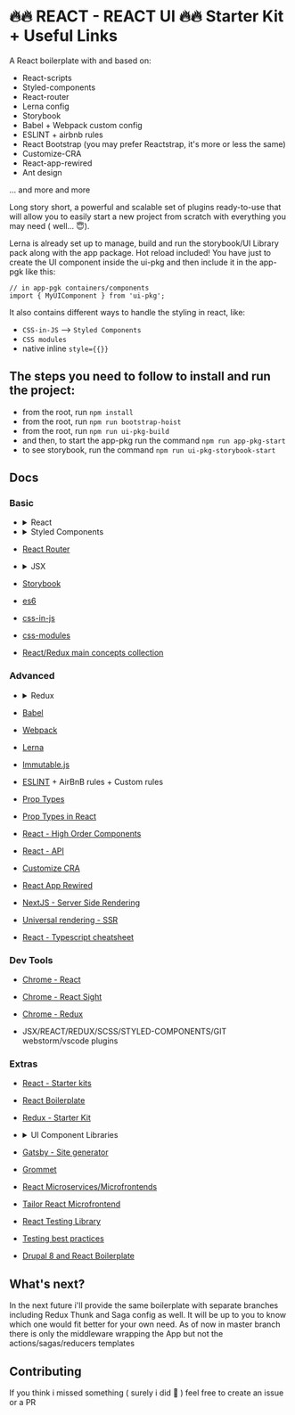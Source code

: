 # 🔥🔥 REACT - REACT UI 🔥🔥 Starter Kit + Useful Links

A React boilerplate with and based on:
  - React-scripts
  - Styled-components
  - React-router
  - Lerna config
  - Storybook
  - Babel + Webpack custom config
  - ESLINT + airbnb rules
  - React Bootstrap (you may prefer Reactstrap, it's more or less the same)
  - Customize-CRA
  - React-app-rewired
  - Ant design
  
  ... and more and more
  
  Long story short, a powerful and scalable set of plugins ready-to-use that will allow you to easily start a new project from scratch with everything you may need ( well... 😇).
  
  Lerna is already set up to manage, build and run the storybook/UI Library pack along with the app package. Hot reload included! 
  You have just to create the UI component inside the ui-pkg and then include it in the app-pgk like this:

  ```tsx
// in app-pgk containers/components  
import { MyUIComponent } from 'ui-pkg';
```
   
   It also contains different ways to handle the styling in react, like:
   - `CSS-in-JS` --> `Styled Components`
   - `CSS modules`
   - native inline `style={{}}` 

## The steps you need to follow to install and run the project:

- from the root, run `npm install`
- from the root, run `npm run bootstrap-hoist`
- from the root, run `npm run ui-pkg-build`
- and then, to start the app-pkg run the command `npm run app-pkg-start`
- to see storybook, run the command `npm run ui-pkg-storybook-start`

## Docs

### Basic
- <details><summary>React</summary>

  - [Getting started](https://reactjs.org/docs/getting-started.html)

  - [Hello World](https://reactjs.org/docs/hello-world.html)

  - [Compontents and props](https://reactjs.org/docs/components-and-props.html)

  - [State and lifecycle](https://reactjs.org/docs/state-and-lifecycle.html)

  - [Conditional rendering](https://reactjs.org/docs/conditional-rendering.html)

  - [Thinking in react](https://reactjs.org/docs/thinking-in-react.html)

  - [Create React App](https://facebook.github.io/create-react-app/docs/getting-started)

  - [Create React App v2 release note](https://reactjs.org/blog/2018/10/01/create-react-app-v2.html)
  
  - [Hooks API Reference](https://reactjs.org/docs/hooks-reference.html)
  
  - [Hooks Recipes](https://github.com/gragland/usehooks)
  </details>

- <details><summary>Styled Components</summary>

  - [Basic](https://www.styled-components.com/docs/basics)

  - [Advanced](https://www.styled-components.com/docs/advanced)
  </details>

- [React Router](https://reacttraining.com/react-router/web/example/basic)

- <details><summary>JSX</summary>

  - [JSX](https://jsx.github.io/)

  - [JSX in react](https://reactjs.org/docs/introducing-jsx.html)
  </details>

- [Storybook](https://storybook.js.org/basics/introduction/)

- [es6](http://es6-features.org/)

- [css-in-js](https://cssinjs.org)

- [css-modules](https://glenmaddern.com/articles/css-modules)

- [React/Redux main concepts collection](https://rangle.github.io/react-training/)

### Advanced
- <details><summary>Redux</summary>

  - [Redux](https://redux.js.org/)

  - [Redux Saga](https://redux-saga.js.org/docs/introduction/BeginnerTutorial.html)
  
  - [Immutability Pattern](https://redux.js.org/recipes/structuring-reducers/immutable-update-patterns)
  
  - [Immutable data FAQ](https://redux.js.org/faq/immutable-data)
  
  - [Immutabiliby guide](https://daveceddia.com/react-redux-immutability-guide/)
  
  - [Introduction to Immutable.js and Functional Programming Concept](https://auth0.com/blog/intro-to-immutable-js/)
  
  - [Reselct](https://github.com/reduxjs/reselect)
  </details>

- [Babel](https://babeljs.io/)

- [Webpack](https://webpack.js.org/)

- [Lerna](https://github.com/lerna/lerna)

- [Immutable.js](https://facebook.github.io/immutable-js/)

- [ESLINT](https://eslint.org/) + AirBnB rules + Custom rules

- [Prop Types](https://www.npmjs.com/package/prop-types)

- [Prop Types in React](https://reactjs.org/docs/typechecking-with-proptypes.html
)

- [React - High Order Components](https://reactjs.org/docs/higher-order-components.html)

- [React - API](https://reactjs.org/docs/react-api.html)

- [Customize CRA](https://github.com/arackaf/customize-cra)

- [React App Rewired](https://github.com/timarney/react-app-rewired)

- [NextJS - Server Side Rendering](https://nextjs.org/)

- [Universal rendering - SSR](https://github.com/brillout/awesome-universal-rendering)

- [React - Typescript cheatsheet](https://github.com/sw-yx/react-typescript-cheatsheet?fbclid=IwAR1OHnqDaghBIfRTwd9X3n574vLkXKCT5qijXL53B_cNT43JX953DMmeA2Y)

### Dev Tools

- [Chrome - React](https://chrome.google.com/webstore/detail/react-developer-tools/fmkadmapgofadopljbjfkapdkoienihi?hl=en)

- [Chrome - React Sight](https://chrome.google.com/webstore/detail/react-sight/aalppolilappfakpmdfdkpppdnhpgifn)

- [Chrome - Redux](https://chrome.google.com/webstore/detail/redux-devtools/lmhkpmbekcpmknklioeibfkpmmfibljd)

- JSX/REACT/REDUX/SCSS/STYLED-COMPONENTS/GIT webstorm/vscode plugins


### Extras

- [React - Starter kits](https://reactjs.org/community/starter-kits.html)

- [React Boilerplate](https://github.com/react-boilerplate/react-boilerplate)

- [Redux - Starter Kit](https://github.com/reduxjs/redux-toolkit)

- <details><summary>UI Component Libraries</summary>

  - [Ant Design](https://ant.design/docs/react/introduce)

  - [Material UI](https://material-ui.com/)

  - [Reactstrap - Bootstrap v4 for React](https://reactstrap.github.io/)
  
  </details>


- [Gatsby - Site generator](https://github.com/gatsbyjs/gatsby)

- [Grommet](https://github.com/grommet/grommet)

- [React Microservices/Microfrontends](https://github.com/ImmoweltGroup/create-react-microservice)

- [Tailor React Microfrontend](https://github.com/tsnolan23/tailor-react-spa)

- [React Testing Library](https://github.com/testing-library/react-testing-library)

- [Testing best practices](https://github.com/goldbergyoni/javascript-testing-best-practices)

- [Drupal 8 and React Boilerplate](https://github.com/federico-villani/drupal_reactjs_boilerplate
)
## What's next?
   
In the next future i'll provide the same boilerplate with separate branches including Redux Thunk and Saga config as well. It will be up to you to know which one would fit better for your own need. 
As of now in master branch there is only the middleware wrapping the App but not the actions/sagas/reducers templates 

## Contributing

If you think i missed something ( surely i did 😬 ) feel free to create an issue or a PR
